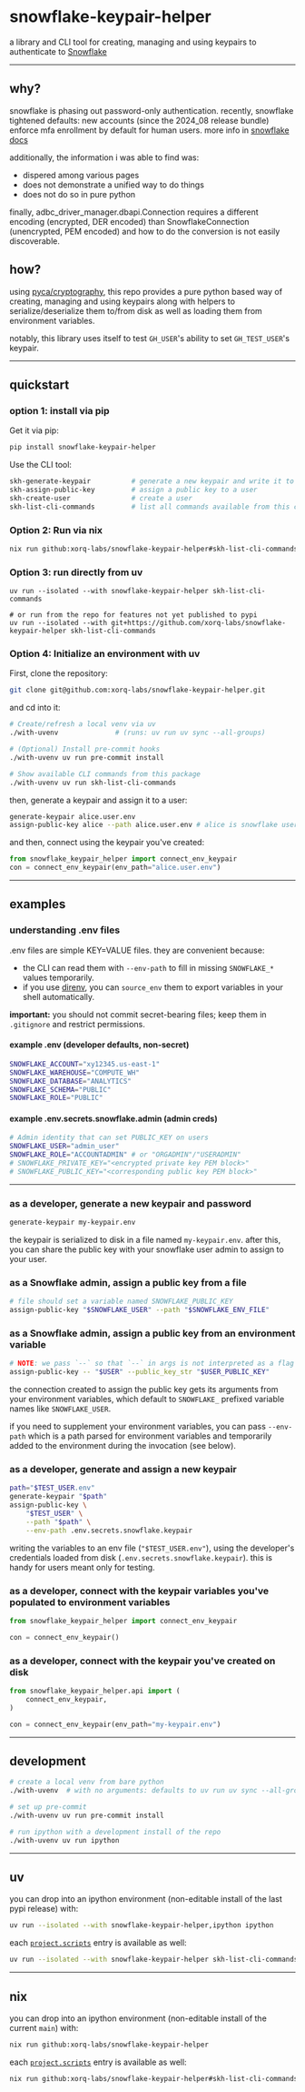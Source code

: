 # snowflake-keypair-helper

a library and CLI tool for creating, managing and using keypairs to authenticate to [Snowflake](www.snowflake.com)

---

## why?
snowflake is phasing out password-only authentication. recently, snowflake
tightened defaults: new accounts (since the 2024_08 release bundle) enforce mfa
enrollment by default for human users. more info in [snowflake
docs](https://docs.snowflake.com/en/release-notes/bcr-bundles/2024_08/bcr-1784)

additionally, the information i was able to find was:
- dispered among various pages
- does not demonstrate a unified way to do things
- does not do so in pure python

finally, adbc_driver_manager.dbapi.Connection requires a different encoding
(encrypted, DER encoded) than SnowflakeConnection (unencrypted, PEM encoded)
and how to do the conversion is not easily discoverable.

## how?

using [pyca/cryptography](https://github.com/pyca/cryptography), this repo provides a pure python based way of creating, managing and using keypairs along with helpers to serialize/deserialize them to/from disk as well as loading them from environment variables.

notably, this library uses itself to test `GH_USER`'s ability to set `GH_TEST_USER`'s keypair.

---

## quickstart

### option 1: install via pip

Get it via pip:

```bash
pip install snowflake-keypair-helper
```

Use the CLI tool:

```bash
skh-generate-keypair          # generate a new keypair and write it to disk
skh-assign-public-key         # assign a public key to a user
skh-create-user               # create a user
skh-list-cli-commands         # list all commands available from this cli (snowflake_keypair_helper)
```

### Option 2: Run via nix

```bash
nix run github:xorq-labs/snowflake-keypair-helper#skh-list-cli-commands
```

### Option 3: run directly from uv
```
uv run --isolated --with snowflake-keypair-helper skh-list-cli-commands

# or run from the repo for features not yet published to pypi
uv run --isolated --with git+https://github.com/xorq-labs/snowflake-keypair-helper skh-list-cli-commands
```

### Option 4: Initialize an environment with uv

First, clone the repository:

```bash
git clone git@github.com:xorq-labs/snowflake-keypair-helper.git
```

and cd into it:

```bash
# Create/refresh a local venv via uv
./with-uvenv              # (runs: uv run uv sync --all-groups)

# (Optional) Install pre-commit hooks
./with-uvenv uv run pre-commit install

# Show available CLI commands from this package
./with-uvenv uv run skh-list-cli-commands
```

then, generate a keypair and assign it to a user:

```bash
generate-keypair alice.user.env
assign-public-key alice --path alice.user.env # alice is snowflake user name and assumes admin role
```

and then, connect using the keypair you've created:

```python
from snowflake_keypair_helper import connect_env_keypair
con = connect_env_keypair(env_path="alice.user.env")
```

---

## examples

### understanding .env files

.env files are simple KEY=VALUE files. they are convenient because:

- the CLI can read them with `--env-path` to fill in missing `SNOWFLAKE_*` values temporarily.
- if you use [direnv](https://direnv.net/), you can `source_env` them to export variables in your shell automatically.

**important:** you should not commit secret-bearing files; keep them in `.gitignore` and restrict permissions.

#### example .env (developer defaults, non-secret)

```bash
SNOWFLAKE_ACCOUNT="xy12345.us-east-1"
SNOWFLAKE_WAREHOUSE="COMPUTE_WH"
SNOWFLAKE_DATABASE="ANALYTICS"
SNOWFLAKE_SCHEMA="PUBLIC"
SNOWFLAKE_ROLE="PUBLIC"
```

#### example .env.secrets.snowflake.admin (admin creds)

```bash
# Admin identity that can set PUBLIC_KEY on users
SNOWFLAKE_USER="admin_user"
SNOWFLAKE_ROLE="ACCOUNTADMIN" # or "ORGADMIN"/"USERADMIN"
# SNOWFLAKE_PRIVATE_KEY="<encrypted private key PEM block>"
# SNOWFLAKE_PUBLIC_KEY="<corresponding public key PEM block>"
```

---

### as a developer, generate a new keypair and password

```bash
generate-keypair my-keypair.env
```

the keypair is serialized to disk in a file named `my-keypair.env`. after this, you can share the public key with your snowflake user admin to assign to your user.

### as a Snowflake admin, assign a public key from a file

```bash
# file should set a variable named SNOWFLAKE_PUBLIC_KEY
assign-public-key "$SNOWFLAKE_USER" --path "$SNOWFLAKE_ENV_FILE"
```

### as a Snowflake admin, assign a public key from an environment variable

```bash
# NOTE: we pass `--` so that `--` in args is not interpreted as a flag
assign-public-key -- "$USER" --public_key_str "$USER_PUBLIC_KEY"
```

the connection created to assign the public key gets its arguments from your environment variables, which default to `SNOWFLAKE_` prefixed variable names like `SNOWFLAKE_USER`.

if you need to supplement your environment variables, you can pass `--env-path` which is a path parsed for environment variables and temporarily added to the environment during the invocation (see below).

### as a developer, generate and assign a new keypair

```bash
path="$TEST_USER.env"
generate-keypair "$path"
assign-public-key \
    "$TEST_USER" \
    --path "$path" \
    --env-path .env.secrets.snowflake.keypair
```

writing the variables to an env file (`"$TEST_USER.env"`), using the developer's credentials loaded from disk (`.env.secrets.snowflake.keypair`). this is handy for users meant only for testing.

### as a developer, connect with the keypair variables you've populated to environment variables

```python
from snowflake_keypair_helper import connect_env_keypair

con = connect_env_keypair()
```

### as a developer, connect with the keypair you've created on disk

```python
from snowflake_keypair_helper.api import (
    connect_env_keypair,
)

con = connect_env_keypair(env_path="my-keypair.env")
```

---

## development

```bash
# create a local venv from bare python
./with-uvenv  # with no arguments: defaults to uv run uv sync --all-groups

# set up pre-commit
./with-uvenv uv run pre-commit install

# run ipython with a development install of the repo
./with-uvenv uv run ipython
```

---

## uv

you can drop into an ipython environment (non-editable install of the last pypi release) with:

```bash
uv run --isolated --with snowflake-keypair-helper,ipython ipython
```

each [`project.scripts`](https://github.com/xorq-labs/snowflake-keypair-helper/blob/main/pyproject.toml#L31-L34) entry is available as well:

```bash
uv run --isolated --with snowflake-keypair-helper skh-list-cli-commands
```

---

## nix

you can drop into an ipython environment (non-editable install of the current `main`) with:

```bash
nix run github:xorq-labs/snowflake-keypair-helper
```

each [`project.scripts`](https://github.com/xorq-labs/snowflake-keypair-helper/blob/main/pyproject.toml#L31-L34) entry is available as well:

```bash
nix run github:xorq-labs/snowflake-keypair-helper#skh-list-cli-commands
```
